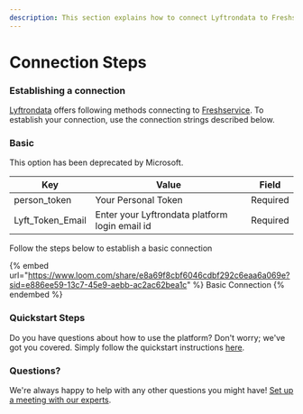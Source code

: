 ```yaml
---
description: This section explains how to connect Lyftrondata to Freshservice.
---
```


# Connection Steps

### Establishing a connection

[Lyftrondata](https://www.lyftrondata.com) offers following methods connecting to [Freshservice](https://www.lyftrondata.com/integration/business-analytics/freshservice/). To establish your connection, use the connection strings described below.

### Basic

This option has been deprecated by Microsoft.

| Key                | Value                                          | Field    |
| ------------------ | ---------------------------------------------- | -------- |
| person\_token      | Your Personal Token                            | Required |
| Lyft\_Token\_Email | Enter your Lyftrondata platform login email id | Required |

Follow the steps below to establish a basic connection

{% embed url="https://www.loom.com/share/e8a69f8cbf6046cdbf292c6eaa6a069e?sid=e886ee59-13c7-45e9-aebb-ac2ac62bea1c" %}
Basic Connection
{% endembed %}

### Quickstart Steps

Do you have questions about how to use the platform? Don't worry; we've got you covered. Simply follow the quickstart instructions [here](README.md).

### Questions? <a href="#questions" id="questions"></a>

We're always happy to help with any other questions you might have! [Set up a meeting with our experts](https://www.lyftrondata.com/book-a-meeting/).
